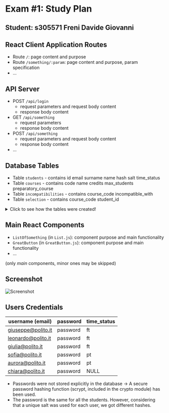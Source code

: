 # Exam #1: Study Plan
## Student: s305571 Freni Davide Giovanni 

## React Client Application Routes

- Route `/`: page content and purpose
- Route `/something/:param`: page content and purpose, param specification
- ...

## API Server

- POST `/api/login`
  - request parameters and request body content
  - response body content
- GET `/api/something`
  - request parameters
  - response body content
- POST `/api/something`
  - request parameters and request body content
  - response body content
- ...

## Database Tables

- Table `students` - contains id email surname name hash salt time_status
- Table `courses` - contains code name credits max_students preparatory_course
- Table `incompatibilities` - contains course_code incompatible_with
- Table `selection` - contains course_code student_id


<details>
  <summary>Click to see how the tables were created!</summary>

    CREATE TABLE IF NOT EXISTS "courses" (
      "code" TEXT PRIMARY KEY NOT NULL,
      "name" TEXT UNIQUE NOT NULL,
      "credits" INTEGER NOT NULL,
      "max_students" INTEGER,
      "preparatory_course" TEXT,
      FOREIGN KEY (preparatory_course) REFERENCES courses(code)	
      CHECK(
          typeof("code") = "text" AND
          length("code") = 7
      )
);

    CREATE TABLE IF NOT EXISTS "students" (
      "id" INTEGER PRIMARY KEY AUTOINCREMENT NOT NULL,
      "email" TEXT UNIQUE NOT NULL,
      "surname" TEXT NOT NULL,
      "name" TEXT NOT NULL,
      "hash" TEXT NOT NULL,
      "salt" TEXT UNIQUE NOT NULL,       
      "time_status" TEXT );

    CREATE TABLE IF NOT EXISTS "selection" (
      "course_code" TEXT NOT NULL,
      "student_id" INTEGER NOT NULL,
      PRIMARY KEY (course_code, student_id),
      FOREIGN KEY(course_code) REFERENCES courses(code),	
      FOREIGN KEY(student_id) REFERENCES students(id) );

    CREATE TABLE IF NOT EXISTS "incompatibilities" (
      "course_code" TEXT NOT NULL,
      "incompatible_with" TEXT NOT NULL,
      PRIMARY KEY (course_code, incompatible_with),
      FOREIGN KEY(course_code) REFERENCES courses(code),	
      FOREIGN KEY(incompatible_with) REFERENCES courses (code) );

</details>

## Main React Components

- `ListOfSomething` (in `List.js`): component purpose and main functionality
- `GreatButton` (in `GreatButton.js`): component purpose and main functionality
- ...

(only _main_ components, minor ones may be skipped)

## Screenshot

![Screenshot](./img/screenshot.jpg)

## Users Credentials

| username (email) | password | time_status |
|------------------|----------|-------------|
| giuseppe@polito.it | password | ft |
| leonardo@polito.it | password | ft |
| giulia@polito.it | password | ft |
| sofia@polito.it | password | pt |
| aurora@polito.it | password | pt |
| chiara@polito.it | password | NULL |

  * Passwords were not stored explicitly in the database -> A secure password hashing function (scrypt, included in the crypto module) has been used.
  * The password is the same for all the students.
However, considering that a unique salt was used for each user, we got different hashes.

